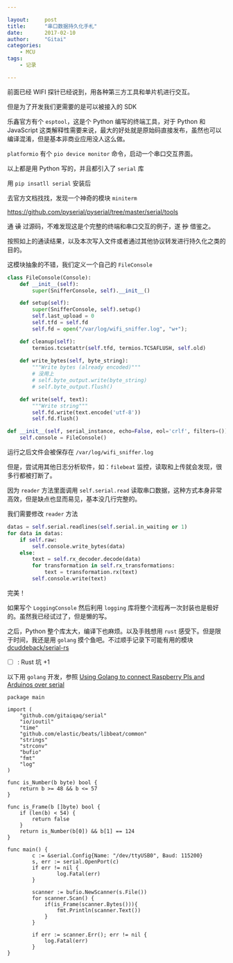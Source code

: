 ```yaml
---

layout:     post
title:      "串口数据持久化手札"
date:       2017-02-10
author:     "Gitai"
categories:
    - MCU
tags:
    - 记录

---
```



前面已经 WIFI 探针已经说到，用各种第三方工具和单片机进行交互。

但是为了开发我们更需要的是可以被接入的 SDK

乐鑫官方有个 `esptool`，这是个 Python 编写的终端工具，对于 Python 和 JavaScript 这类解释性需要来说，最大的好处就是原始码直接发布，虽然也可以编译混淆，但是基本非商业应用没人这么做。

`platformio` 有个 `pio device monitor` 命令，启动一个串口交互界面。

<!--more-->

以上都是用 Python 写的，并且都引入了 `serial` 库

用 `pip insatll serial` 安装后

去官方文档找找，发现一个神奇的模块 `miniterm`

https://github.com/pyserial/pyserial/tree/master/serial/tools

通 ~~读~~ 过源码，不难发现这是个完整的终端和串口交互的例子，遂 ~~抄~~ 借鉴之。

按照如上的通读结果，以及本次写入文件或者通过其他协议转发进行持久化之类的目的。

这模块抽象的不错，我们定义一个自己的 `FileConsole`

```python
class FileConsole(Console):
    def __init__(self):
        super(SnifferConsole, self).__init__()

    def setup(self):
        super(SnifferConsole, self).setup()
        self.last_upload = 0
        self.tfd = self.fd
        self.fd = open("/var/log/wifi_sniffer.log", "w+");

    def cleanup(self):
        termios.tcsetattr(self.tfd, termios.TCSAFLUSH, self.old)
        
    def write_bytes(self, byte_string):
        """Write bytes (already encoded)"""
        # 没用上
        # self.byte_output.write(byte_string)
        # self.byte_output.flush()

    def write(self, text):
        """Write string"""
        self.fd.write(text.encode('utf-8'))
        self.fd.flush()
```

```python
def __init__(self, serial_instance, echo=False, eol='crlf', filters=()):
    self.console = FileConsole()
```

运行之后文件会被保存在 `/var/log/wifi_sniffer.log`

但是，尝试用其他日志分析软件，如：`filebeat` 监控，读取和上传就会发现，很多行都被打断了。

因为 `reader` 方法里面调用 `self.serial.read` 读取串口数据，这种方式本身非常高效，但是缺点也显而易见，基本没几行完整的。

我们需要修改 `reader` 方法

```python
datas = self.serial.readlines(self.serial.in_waiting or 1)
for data in datas:
    if self.raw:
        self.console.write_bytes(data)
    else:
        text = self.rx_decoder.decode(data)
        for transformation in self.rx_transformations:
            text = transformation.rx(text)
        self.console.write(text)
```

完美！

如果写个 `LoggingConsole` 然后利用 `logging` 库将整个流程再一次封装也是极好的。虽然我已经试过了，但是懒的写。

之后，Python 整个库太大，编译下也麻烦。以及手贱想用 `rust` 感受下。但是限于时间，我还是用 `golang` 摸个鱼吧。不过顺手记录下可能有用的模块 [dcuddeback/serial-rs](https://github.com/dcuddeback/serial-rs)

* [ ] : Rust 坑 +1

以下用 `golang` 开发，参照 [Using Golang to connect Raspberry PIs and Arduinos over serial](https://reprage.com/post/using-golang-to-connect-raspberrypi-and-arduino)

```golang
package main

import (
	"github.com/gitaiqaq/serial"
	"io/ioutil"
	"time"
	"github.com/elastic/beats/libbeat/common"
	"strings"
	"strconv"
	"bufio"
	"fmt"
	"log"
)

func is_Number(b byte) bool {
	return b >= 48 && b <= 57
}

func is_Frame(b []byte) bool {
	if (len(b) < 54) {
		return false
	}
	return is_Number(b[0]) && b[1] == 124
}

func main() {
        c := &serial.Config{Name: "/dev/ttyUSB0", Baud: 115200}
        s, err := serial.OpenPort(c)
        if err != nil {
                log.Fatal(err)
        }

		scanner := bufio.NewScanner(s.File())
	    for scanner.Scan() {
	    	if(is_Frame(scanner.Bytes())){
		    	fmt.Println(scanner.Text())
	    	}
	    }

	    if err := scanner.Err(); err != nil {
	        log.Fatal(err)
	    }
}

```